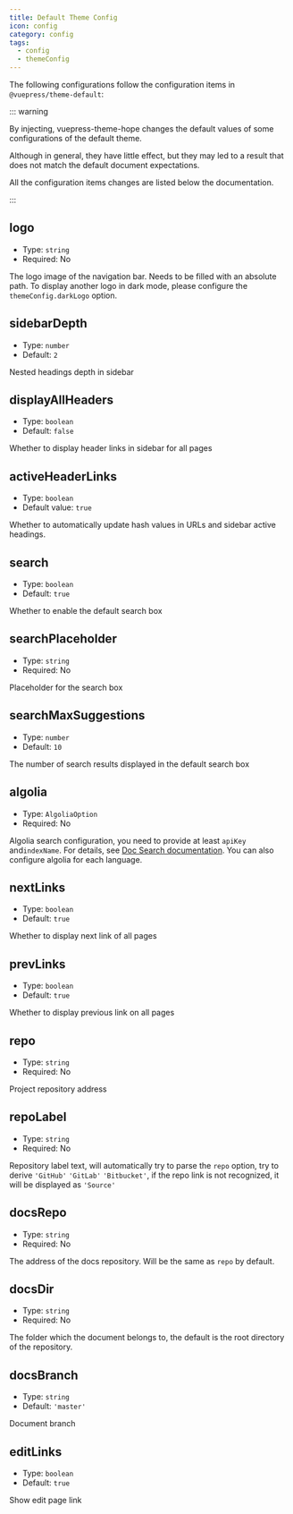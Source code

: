 ```yaml
---
title: Default Theme Config
icon: config
category: config
tags:
  - config
  - themeConfig
---
```


The following configurations follow the configuration items in `@vuepress/theme-default`:

::: warning

By injecting, vuepress-theme-hope changes the default values of some configurations of the default theme.

Although in general, they have little effect, but they may led to a result that does not match the default document expectations.

All the configuration items changes are listed below the documentation.

:::

## logo <MyBadge text="improved" type="warn" />

- Type: `string`
- Required: No

The logo image of the navigation bar. Needs to be filled with an absolute path. To display another logo in dark mode, please configure the `themeConfig.darkLogo` option.

## sidebarDepth

- Type: `number`
- Default: `2`

Nested headings depth in sidebar

## displayAllHeaders

- Type: `boolean`
- Default: `false`

Whether to display header links in sidebar for all pages

## activeHeaderLinks

- Type: `boolean`
- Default value: `true`

Whether to automatically update hash values ​​in URLs and sidebar active headings.

## search

- Type: `boolean`
- Default: `true`

Whether to enable the default search box

## searchPlaceholder

- Type: `string`
- Required: No

Placeholder for the search box

## searchMaxSuggestions

- Type: `number`
- Default: `10`

The number of search results displayed in the default search box

## algolia

- Type: `AlgoliaOption`
- Required: No

Algolia search configuration, you need to provide at least `apiKey` and`indexName`. For details, see [Doc Search documentation](https://github.com/algolia/docsearch#docsearch-options). You can also configure algolia for each language.

## nextLinks

- Type: `boolean`
- Default: `true`

Whether to display next link of all pages

## prevLinks

- Type: `boolean`
- Default: `true`

Whether to display previous link on all pages

## repo

- Type: `string`
- Required: No

Project repository address

## repoLabel

- Type: `string`
- Required: No

Repository label text, will automatically try to parse the `repo` option, try to derive `'GitHub'` `'GitLab'` `'Bitbucket'`, if the repo link is not recognized, it will be displayed as `'Source'`

## docsRepo

- Type: `string`
- Required: No

The address of the docs repository. Will be the same as `repo` by default.

## docsDir

- Type: `string`
- Required: No

The folder which the document belongs to, the default is the root directory of the repository.

## docsBranch

- Type: `string`
- Default: `'master'`

Document branch

## editLinks <MyBadge text = "Change default value" type = "error" />

- Type: `boolean`
- Default: `true`

Show edit page link
